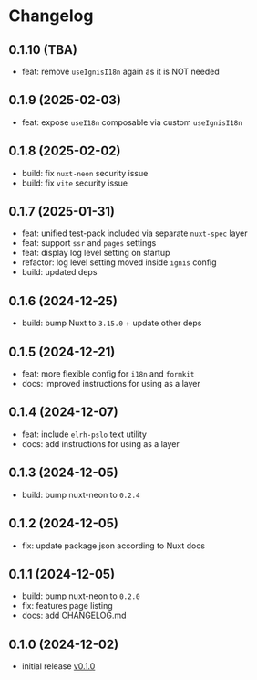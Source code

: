 # Changelog

## 0.1.10 (TBA)
- feat: remove `useIgnisI18n` again as it is NOT needed

## 0.1.9 (2025-02-03)
- feat: expose `useI18n` composable via custom `useIgnisI18n`

## 0.1.8 (2025-02-02)
- build: fix `nuxt-neon` security issue
- build: fix `vite` security issue

## 0.1.7 (2025-01-31)
- feat: unified test-pack included via separate `nuxt-spec` layer
- feat: support `ssr` and `pages` settings
- feat: display log level setting on startup
- refactor: log level setting moved inside `ignis` config
- build: updated deps

## 0.1.6 (2024-12-25)
- build: bump Nuxt to `3.15.0` + update other deps

## 0.1.5 (2024-12-21)
- feat: more flexible config for `i18n` and `formkit`
- docs: improved instructions for using as a layer

## 0.1.4 (2024-12-07)
- feat: include `elrh-pslo` text utility
- docs: add instructions for using as a layer

## 0.1.3 (2024-12-05)
- build: bump nuxt-neon to `0.2.4`

## 0.1.2 (2024-12-05)
- fix: update package.json according to Nuxt docs

## 0.1.1 (2024-12-05)
- build: bump nuxt-neon to `0.2.0`
- fix: features page listing
- docs: add CHANGELOG.md

## 0.1.0 (2024-12-02)
- initial release [v0.1.0](https://github.com/AloisSeckar/nuxt-ignis/releases/tag/v0.1.0)
